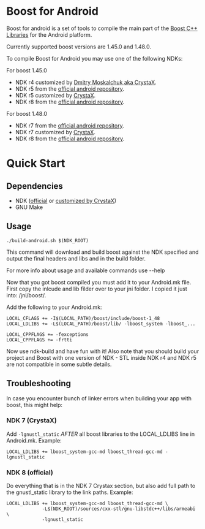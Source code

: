 # Boost for Android
Boost for android is a set of tools to compile the main part of the [Boost C++ Libraries](http://www.boost.org/) for the Android platform.

Currently supported boost versions are 1.45.0 and 1.48.0.

To compile Boost for Android you may use one of the following NDKs:

For boost 1.45.0
- NDK r4 customized by [Dmitry Moskalchuk aka CrystaX](http://www.crystax.net/android/ndk.php).
- NDK r5 from the [official android repository](http://developer.android.com).
- NDK r5 customized by [CrystaX](http://www.crystax.net/android/ndk.php).
- NDK r8 from the [official android repository](http://developer.android.com).

For boost 1.48.0
- NDK r7 from the [official android repository](http://developer.android.com).
- NDK r7 customized by [CrystaX](http://www.crystax.net/android/ndk.php).
- NDK r8 from the [official android repository](http://developer.android.com).

# Quick Start

## Dependencies

 * NDK ([official](http://developer.android.com) or [customized by CrystaX](http://www.crystax.net/android/ndk.php))
 * GNU Make

## Usage

    ./build-android.sh $(NDK_ROOT)

This command will download and build boost against the NDK specified and output the final headers and libs and in the build folder.

For more info about usage and available commands use --help

Now that you got boost compiled you must add it to your Android.mk file. First copy the inlcude and lib filder over to your jni folder. I copied it just into: /jni/boost/.

Add the following to your Android.mk:

    LOCAL_CFLAGS += -I$(LOCAL_PATH)/boost/include/boost-1_48
    LOCAL_LDLIBS += -L$(LOCAL_PATH)/boost/lib/ -lboost_system -lboost_...

    LOCAL_CPPFLAGS += -fexceptions
    LOCAL_CPPFLAGS += -frtti

Now use ndk-build and have fun with it!
Also note that you should build your project and Boost with one version of NDK -
STL inside NDK r4 and NDK r5 are not compatible in some subtle details.


## Troubleshooting

In case you encounter bunch of linker errors when building your app with boost, 
this might help:

### NDK 7 (CrystaX)

Add `-lgnustl_static` *AFTER* all boost libraries to the LOCAL_LDLIBS line in 
Android.mk. Example:

    LOCAL_LDLIBS += lboost_system-gcc-md lboost_thread-gcc-md -lgnustl_static

### NDK 8 (official)

Do everything that is in the NDK 7 Crystax section, but also
add full path to the gnustl_static library to the link paths. Example:

    LOCAL_LDLIBS += lboost_system-gcc-md lboost_thread-gcc-md \
                 -L$(NDK_ROOT)/sources/cxx-stl/gnu-libstdc++/libs/armeabi \
                 -lgnustl_static
